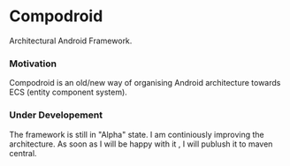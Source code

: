 # Compodroid
Architectural Android Framework.

### Motivation


Compodroid is an old/new way of organising Android architecture towards ECS (entity component system).


### Under Developement
The framework is still in "Alpha" state. I am continiously improving the architecture. As soon as I will be happy with it , I will publush it to maven central.
